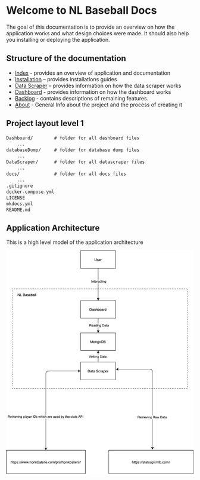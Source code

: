# Welcome to NL Baseball Docs

The goal of this documentation is to provide an overview on how the application works and what design choices were made. It should also help you installing or deploying the application. 

## Structure of the documentation

* [Index](index.md) - provides an overview of application and documentation
* [Installation](installation.md) – provides installations guides
* [Data Scraper](datascraper.md) – provides information on how the data scraper works
* [Dashboard](dashboard.md) - provides information on how the dashboard works
* [Backlog](backlog.md) - contains descriptions of remaining features.
* [About](about.md) - General Info about the project and the process of creating it

## Project layout level 1

    Dashboard/        # folder for all dashboard files
        ...
    databaseDump/     # folder for database dump files
        ...
    DataScraper/      # folder for all datascraper files
        ...
    docs/             # folder for all docs files
        ...
    .gitignore
    docker-compose.yml
    LICENSE
    mkdocs.yml
    README.md

## Application Architecture
This is a high level model of the application architecture

![Architecture](img/architecture.png)